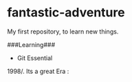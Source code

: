 # fantastic-adventure
My first repository, to learn new things.

###Learning###

* Git Essential

<p> 1998/. Its a great Era :</p>
